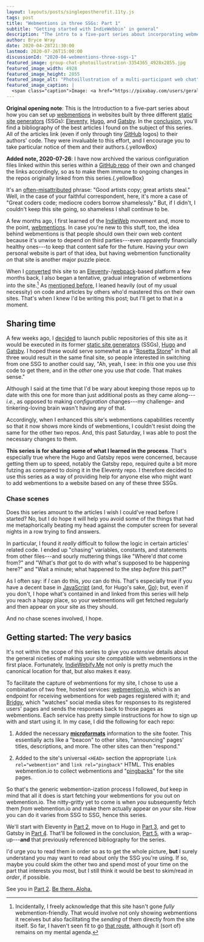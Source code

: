 ```yaml
---
layout: layouts/posts/singlepostherofit.11ty.js
tags: post
title: "Webmentions in three SSGs: Part 1"
subtitle: "Getting started with IndieWebbin’ in general"
description: "The intro to a five-part series about incorporating webmentions into three different static site generators (SSGs)."
author: Bryce Wray
date: 2020-04-28T21:30:00
lastmod: 2020-07-26T15:00:00
discussionId: "2020-04-webmentions-three-ssgs-1"
featured_image: group-chat-photoillustration-3354365_4928x2855.jpg
featured_image_width: 4928
featured_image_height: 2855
featured_image_alt: "Photoillustration of a multi-participant web chat"
featured_image_caption: |
  <span class="caption">Image: <a href="https://pixabay.com/users/geralt-9301/?utm_source=link-attribution&amp;utm_medium=referral&amp;utm_campaign=image&amp;utm_content=3354365">Gerd Altmann</a>; <a href="https://pixabay.com/?utm_source=link-attribution&amp;utm_medium=referral&amp;utm_campaign=image&amp;utm_content=3354365">Pixabay</a></span>
---
```


**Original opening note**: This is the Introduction to a five-part series about how you can set up [webmentions](https://indieweb.org/webmention) in websites built by three different [static site generators](https://staticgen.com) (SSGs): [Eleventy](https://11ty.dev), [Hugo](https://gohugo.io), and [Gatsby](https://gatsbyjs.org). In the [conclusion](/posts/2020/04/webmentions-three-ssgs-5), you'll find a bibliography of the best articles I found on the subject of this series. All of the articles link (even if only through tiny [GitHub](https://github.com) logos) to their authors' code. They were invaluable to this effort, and I encourage you to take particular notice of them and their authors.{.yellowBox}

**Added note, 2020-07-26**: I have now archived the various configuration files linked within this series within a [GitHub repo](https://github.com/brycewray/files-webmentions) of their own and changed the links accordingly, so as to make them immune to ongoing changes in the repos originally linked from this series.{.yellowBox}

It's an [often-misattributed](https://www.artsy.net/article/artsy-editorial-four-iconic-quotes-artists) phrase: "Good artists copy; great artists steal." Well, in the case of your faithful correspondent, here, it's more a case of "Great coders code; mediocre coders borrow shamelessly." But, if I didn't, I couldn't keep this site going, so shameless I shall continue to be.

A few months ago, I first learned of the [IndieWeb](https://indieweb.org) movement and, more to the point, [webmentions](https://indieweb.org/Webmention). In case you're new to this stuff, too, the idea behind webmentions is that people should own their own web content because it's unwise to depend on third parties---even apparently financially healthy ones---to keep that content safe for the future. Having your own personal website is part of that idea, but having webmention functionality *on* that site is another major puzzle piece.

When I [converted](/posts/2019/12/packing-up) this site to an [Eleventy](https://11ty.dev)-/[webpack](https://webpack.js.org)-based platform a few months back, I also began a tentative, gradual integration of webmentions into the site.[^FullWM] As [mentioned before](/posts/2020/04/full-11ty-js-monty), I leaned heavily (out of my usual necessity) on code and articles by others who'd mastered this on their own sites. That's when I knew I'd be writing this post; but I'll get to that in a moment.

[^FullWM]: Incidentally, I freely acknowledge that this site hasn't gone *fully* webmention-friendly. That would involve not only showing webmentions it receives but also facilitating the *sending* of them directly from the site itself. So far, I haven't seen fit to go [that route](https://indieweb.org/Webmention-developer), although it (sort of) remains on my mental agenda.

## Sharing time

A few weeks ago, I [decided](/posts/2020/04/different-modes-different-code) to launch public repositories of this site as it would be executed in its former [static site generators](https://staticgen.com) (SSGs),  [Hugo](https://gohugo.io) and [Gatsby](https://gatsbyjs.org). I hoped these would serve somewhat as a "[Rosetta Stone](https://en.wikipedia.org/wiki/Rosetta_Stone)" in that all three would result in the same final site, so people interested in switching from one SSG to another could say, "Ah, yeah, I see: in *this* one you use *this* code to get there, and in the *other* one you use *that* code. That makes sense."

Although I said at the time that I'd be wary about keeping those repos up to date with this one for more than just additional posts as they came along---*i.e.*, as opposed to making *configuration* changes---my challenge- and tinkering-loving brain wasn't having any of that.

Accordingly, when I enhanced this site's webmentions capabilities recently so that it now shows more kinds of webmentions, I couldn't resist doing the same for the other two repos. And, this past Saturday, I was able to post the necessary changes to them.

**This series is for sharing some of what I learned in the process**. That's especially true where the Hugo and Gatsby repos were concerned, because getting them up to speed, notably the Gatsby repo, required quite a bit more futzing as compared to doing it in the Eleventy repo. I therefore decided to use this series as a way of providing help for anyone else who might want to add webmentions to a website based on any of these three SSGs.

### Chase scenes

Does this series amount to the articles I wish I could've read before I started? No, but I do hope it will help you avoid some of the things that had me metaphorically beating my head against the computer screen for several nights in a row trying to find answers.

In particular, I found it *really* difficult to follow the logic in certain articles' related code. I ended up "chasing" variables, constants, and statements from other files---and sourly muttering things like "Where'd *that* come from?" and "What's *that* got to do with what's supposed to be happening here?" and "Wait a minute; what happened to the step *before* this part?"

As I often say: if *I* can do this, *you* can do this. That's especially true if you have a decent base in [JavaScript](https://js.org) (and, for Hugo's sake, [Go](https://golang.org)); but, even if you don't, I hope what's contained in and linked from this series will help you reach a happy place, so your webmentions will get fetched regularly and then appear on your site as they should.

And no chase scenes involved, I hope.

## Getting started: The *very* basics

It's not within the scope of this series to give you *extensive* details about the general niceties of making your site compatible with webmentions in the first place. Fortunately, [IndieWebify.Me](https://indiewebify.me) not only is pretty much the canonical location for that, but also makes it easy.

To facilitate the capture of webmentions for my site, I chose to use a combination of two free, hosted services: [webmention.io](https://webmention.io), which is an endpoint for receiving webmentions for web pages registered with it; and [Bridgy](https://brid.gy), which "watches" social media sites for responses to its registered users' pages and sends the responses back to those pages as webmentions. Each service has pretty simple instructions for how to sign up with and start using it. In my case, I did the following for each repo:

1. Added the necessary **[microformats](https://indieweb.org/microformats)** information to the site footer. This essentially acts like a "beacon" to other sites, "announcing" pages' titles, descriptions, and more. The other sites can then "respond."

2. Added to the site's universal `<HEAD>` section the appropriate `link rel="webmention"` and `link rel="pingback"` HTML. This enables webmention.io to collect webmentions and "[pingbacks](https://en.wikipedia.org/wiki/Pingback)" for the site pages.

So that's the generic webmention-ization process I followed, *but* keep in mind that all it does is start fetching your webmentions for you out on webmention.io. The nitty-gritty yet to come is when *you* subsequently fetch them *from* webmention.io and make them actually appear on *your* site. How you can do it varies from SSG to SSG, hence this series.

We'll start with Eleventy in [Part 2](/posts/2020/04/webmentions-three-ssgs-2), move on to Hugo in [Part 3](/posts/2020/04/webmentions-three-ssgs-3), and get to Gatsby in [Part 4](/posts/2020/04/webmentions-three-ssgs-4). That'll be followed in the conclusion, [Part 5](/posts/2020/04/webmentions-three-ssgs-5), with a wrap-up---**and** that previously referenced bibliography for the series.

I'd urge you to read them in order so as to get the whole picture, **but** I surely understand you may want to read about only the SSG you're using. If so, maybe you could skim the other two and spend most of your time on the part that interests you most, but I still think it would be best to skim/read *in order*, if possible.

See you in [Part 2](/posts/2020/04/webmentions-three-ssgs-2). [Be there. Aloha.](https://www.quotes.net/mquote/751727)